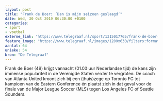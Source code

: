 ```yaml
---
layout: post
title: "Frank de Boer: ’Dan is mijn seizoen geslaagd’"
date: Wed, 30 Oct 2019 06:30:00 +0100
categories: 
- sport 
- voetbal 
externe_link: "https://www.telegraaf.nl/sport/1315017765/frank-de-boer-dan-is-mijn-seizoen-geslaagd"
feature_image: "https://www.telegraaf.nl/images/1200x630/filters:format(jpeg):quality(80)/cdn-kiosk-api.telegraaf.nl/88a050b2-fae3-11e9-af6d-02c309bc01c1.jpg"
aantal: 64
unieke: 54
bron: "De Telegraaf"
---
```


<p class="intro">Frank de Boer (49) krijgt vannacht (01.00 uur Nederlandse tijd) de kans zijn immense populariteit in de Verenigde Staten verder te vergroten. De coach van Atlanta United kroont zich bij een (thuis)zege op Toronto FC tot kampioen van de Eastern Conference én plaatst zich in dat geval voor de finale van de Major League Soccer (MLS) tegen Los Angeles FC of Seattle Sounders.</p>
